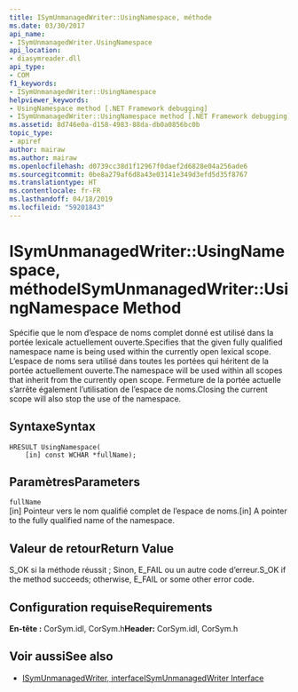 ```yaml
---
title: ISymUnmanagedWriter::UsingNamespace, méthode
ms.date: 03/30/2017
api_name:
- ISymUnmanagedWriter.UsingNamespace
api_location:
- diasymreader.dll
api_type:
- COM
f1_keywords:
- ISymUnmanagedWriter::UsingNamespace
helpviewer_keywords:
- UsingNamespace method [.NET Framework debugging]
- ISymUnmanagedWriter::UsingNamespace method [.NET Framework debugging]
ms.assetid: 8d746e0a-d158-4983-88da-db0a0856bc0b
topic_type:
- apiref
author: mairaw
ms.author: mairaw
ms.openlocfilehash: d0739cc38d1f12967f0daef2d6828e04a256ade6
ms.sourcegitcommit: 0be8a279af6d8a43e03141e349d3efd5d35f8767
ms.translationtype: HT
ms.contentlocale: fr-FR
ms.lasthandoff: 04/18/2019
ms.locfileid: "59201843"
---
```

# <a name="isymunmanagedwriterusingnamespace-method"></a><span data-ttu-id="da3c0-102">ISymUnmanagedWriter::UsingNamespace, méthode</span><span class="sxs-lookup"><span data-stu-id="da3c0-102">ISymUnmanagedWriter::UsingNamespace Method</span></span>
<span data-ttu-id="da3c0-103">Spécifie que le nom d’espace de noms complet donné est utilisé dans la portée lexicale actuellement ouverte.</span><span class="sxs-lookup"><span data-stu-id="da3c0-103">Specifies that the given fully qualified namespace name is being used within the currently open lexical scope.</span></span> <span data-ttu-id="da3c0-104">L’espace de noms sera utilisé dans toutes les portées qui héritent de la portée actuellement ouverte.</span><span class="sxs-lookup"><span data-stu-id="da3c0-104">The namespace will be used within all scopes that inherit from the currently open scope.</span></span> <span data-ttu-id="da3c0-105">Fermeture de la portée actuelle s’arrête également l’utilisation de l’espace de noms.</span><span class="sxs-lookup"><span data-stu-id="da3c0-105">Closing the current scope will also stop the use of the namespace.</span></span>  
  
## <a name="syntax"></a><span data-ttu-id="da3c0-106">Syntaxe</span><span class="sxs-lookup"><span data-stu-id="da3c0-106">Syntax</span></span>  
  
```  
HRESULT UsingNamespace(  
    [in] const WCHAR *fullName);  
```  
  
## <a name="parameters"></a><span data-ttu-id="da3c0-107">Paramètres</span><span class="sxs-lookup"><span data-stu-id="da3c0-107">Parameters</span></span>  
 `fullName`  
 <span data-ttu-id="da3c0-108">[in] Pointeur vers le nom qualifié complet de l’espace de noms.</span><span class="sxs-lookup"><span data-stu-id="da3c0-108">[in] A pointer to the fully qualified name of the namespace.</span></span>  
  
## <a name="return-value"></a><span data-ttu-id="da3c0-109">Valeur de retour</span><span class="sxs-lookup"><span data-stu-id="da3c0-109">Return Value</span></span>  
 <span data-ttu-id="da3c0-110">S_OK si la méthode réussit ; Sinon, E_FAIL ou un autre code d’erreur.</span><span class="sxs-lookup"><span data-stu-id="da3c0-110">S_OK if the method succeeds; otherwise, E_FAIL or some other error code.</span></span>  
  
## <a name="requirements"></a><span data-ttu-id="da3c0-111">Configuration requise</span><span class="sxs-lookup"><span data-stu-id="da3c0-111">Requirements</span></span>  
 <span data-ttu-id="da3c0-112">**En-tête :** CorSym.idl, CorSym.h</span><span class="sxs-lookup"><span data-stu-id="da3c0-112">**Header:** CorSym.idl, CorSym.h</span></span>  
  
## <a name="see-also"></a><span data-ttu-id="da3c0-113">Voir aussi</span><span class="sxs-lookup"><span data-stu-id="da3c0-113">See also</span></span>

- [<span data-ttu-id="da3c0-114">ISymUnmanagedWriter, interface</span><span class="sxs-lookup"><span data-stu-id="da3c0-114">ISymUnmanagedWriter Interface</span></span>](../../../../docs/framework/unmanaged-api/diagnostics/isymunmanagedwriter-interface.md)

